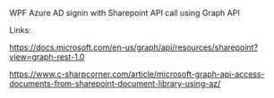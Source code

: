WPF Azure AD signin with Sharepoint API call using Graph API

Links:

https://docs.microsoft.com/en-us/graph/api/resources/sharepoint?view=graph-rest-1.0

https://www.c-sharpcorner.com/article/microsoft-graph-api-access-documents-from-sharepoint-document-library-using-az/
